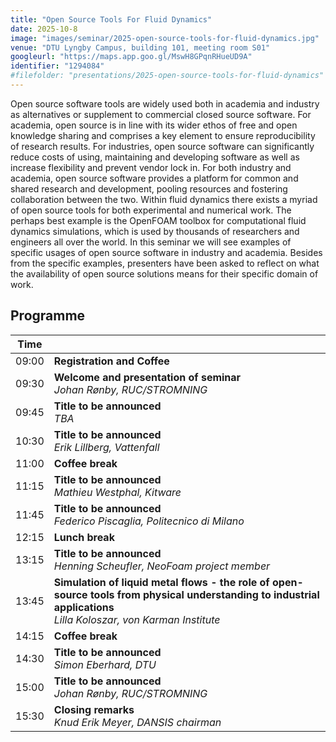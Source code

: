 ```yaml
---
title: "Open Source Tools For Fluid Dynamics"
date: 2025-10-8
image: "images/seminar/2025-open-source-tools-for-fluid-dynamics.jpg"
venue: "DTU Lyngby Campus, building 101, meeting room S01"
googleurl: "https://maps.app.goo.gl/MswH8GPqnRHueUD9A"
identifier: "1294084"
#filefolder: "presentations/2025-open-source-tools-for-fluid-dynamics"
---
```


Open source software tools are widely used both in academia and industry as alternatives or supplement to commercial closed source software. For academia, open source is in line with its wider ethos of free and open knowledge sharing and comprises a key element to ensure reproducibility of research results. For industries, open source software can significantly reduce costs of using, maintaining and developing software as well as increase flexibility and prevent vendor lock in. For both industry and academia, open source software provides a platform for common and shared research and development, pooling resources and fostering collaboration between the two. Within fluid dynamics there exists a myriad of open source tools for both experimental and numerical work. The perhaps best example is the OpenFOAM toolbox for computational fluid dynamics simulations, which is used by thousands of researchers and engineers all over the world. In this seminar we will see examples of specific usages of open source software in industry and academia. Besides from the specific examples, presenters have been asked to reflect on what the availability of open source solutions means for their specific domain of work.

## Programme

| Time  |                        |
| ----- | ---------------------- |
| 09:00 | **Registration and Coffee** |
| 09:30 | **Welcome and presentation of seminar** <br> *Johan Rønby, RUC/STROMNING* |
| 09:45 | **Title to be announced** <br> *TBA* <br> |
| 10:30 | **Title to be announced** <br> *Erik Lillberg, Vattenfall*  <br> |
| 11:00 | **Coffee break** |
| 11:15 | **Title to be announced** <br> *Mathieu Westphal, Kitware* <br> |
| 11:45 | **Title to be announced** <br> *Federico Piscaglia, Politecnico di Milano* <br>  |
| 12:15 | **Lunch break** |
| 13:15 | **Title to be announced** <br> *Henning Scheufler, NeoFoam project member* <br> |
| 13:45 | **Simulation of liquid metal flows - the role of open-source tools from physical understanding to industrial applications** <br> *Lilla Koloszar, von Karman Institute* <br> |
| 14:15 | **Coffee break** |
| 14:30 | **Title to be announced** <br> *Simon Eberhard, DTU* <br> |
| 15:00 | **Title to be announced** <br> *Johan Rønby, RUC/STROMNING* <br> |
| 15:30 | **Closing remarks** <br> *Knud Erik Meyer, DANSIS chairman* |